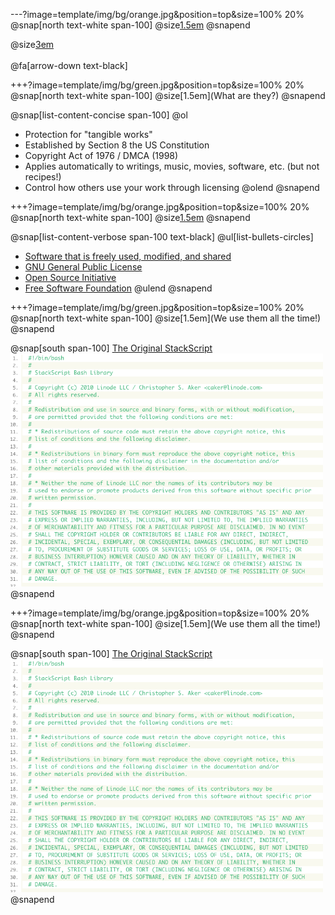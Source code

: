 ---?image=template/img/bg/orange.jpg&position=top&size=100% 20%
@snap[north text-white span-100]
@size[1.5em](COPYRIGHTS)
@snapend

@size[3em](&copy;)
<br><br>
@fa[arrow-down text-black]

+++?image=template/img/bg/green.jpg&position=top&size=100% 20%
@snap[north text-white span-100]
@size[1.5em](What are they?)
@snapend

@snap[list-content-concise span-100]
@ol
- Protection for "tangible works"
- Established by Section 8 the US Constitution
- Copyright Act of 1976 / DMCA (1998)
- Applies automatically to writings, music, movies, software, etc. (but not recipes!)
- Control how others use your work through licensing
@olend
@snapend

+++?image=template/img/bg/orange.jpg&position=top&size=100% 20%
@snap[north text-white span-100]
@size[1.5em](FOSS)
@snapend

@snap[list-content-verbose span-100 text-black]
@ul[list-bullets-circles]
- [Software that is freely used, modified, and shared](https://en.wikipedia.org/wiki/Free_software_movement)
- [GNU General Public License](https://www.gnu.org/licenses/gpl-3.0.en.html)
- [Open Source Initiative](https://opensource.org/licenses)
- [Free Software Foundation](https://www.fsf.org/licensing)
@ulend
@snapend

+++?image=template/img/bg/green.jpg&position=top&size=100% 20%
@snap[north text-white span-100]
@size[1.5em](We use them all the time!)
@snapend

@snap[south span-100]
[The Original StackScript](https://www.linode.com/stackscripts/view/1)
<br>
<img src="template/img/stackscript.png" alt="drawing" width="500"/>
@snapend

+++?image=template/img/bg/orange.jpg&position=top&size=100% 20%
@snap[north text-white span-100]
@size[1.5em](We use them all the time!)
@snapend

@snap[south span-100]
[The Original StackScript](https://www.linode.com/stackscripts/view/1)
<br>
<img src="template/img/stackscript.png" alt="drawing" width="500"/>
@snapend
